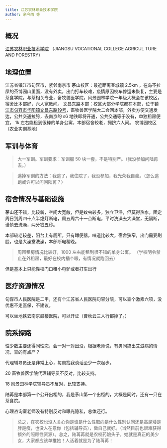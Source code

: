 ```yaml
---
title: 江苏农林职业技术学院
author: 余今雨 等
---
```


## 概况
[江苏农林职业技术学院](http://www.jsafc.edu.cn/) （JIANGSU VOCATIONAL COLLEGE AGRICUL TURE AND FORESTRY）

## 地理位置

江苏省镇江市句容市，紧邻南京市
茅山校区：最近距离春城镇 2.5km ，在鸟不拉屎的茶博园山里面，没有外卖，出门打车较难，疫情原因校车停运未恢复，主要是茶食学院，与茶相关专业，畜牧兽医学院，风景园林学院一年级大概会在该校区，宿舍比本部好，六人宽敞间。
文昌东路本部：校区大部分学院都在本部，位于[镇江市句容市华阳镇文昌东路19号](https://amap.com/place/B01FF01OQO)，畜牧兽医学院大二会回本部，外卖方便交通发达，公共交通拉胯，去南京的 s6 地铁即将开通，公共交通等于没有，单独租房便宜， 1k 左右能租到很棒的单身公寓，本部宿舍较老，拥挤六人间。
农博园校区（农业实训基地）

## 军训与体育

> 大一军训。军训要求：军训服 50 块一套，不是特别严。（我没参加问陆苒去。）

> 逃掉军训的方法：我逃了，我住院了，我没参加，我光荣我自豪。（怎么逃跑或许可以问问陆苒？）

## 宿舍情况与基础设施

茅山还不错，比较新，空间大宽敞，但是蚊虫较多，独立卫浴，但莫得热水，固定周日到周四十点半熄灯断电，周五周六十一点断电，平时洗澡去大澡堂，无隔断，谨慎去洗澡，两分钱五秒。

本部较老较差，阳台上有厕所，只有蹲便器，味道比较大，宿舍狭窄，出门需要刷脸，也是大澡堂洗澡，本部断电稍晚。

> 周围租房情况比较好，1000 左右能租到很不错的单身公寓。
>（学校明令禁止在外租房，最好在校内插个眼，有情况就跑回去）

但是基本上只能靠校门口租小电驴或者打车出行

## 医疗资源情况

句容市人民医院是二甲，还有个江苏省人民医院句容分院，可以查个激素六项，没优惠不走医保，不建议。

可以坐地铁去南京鼓楼医院，可以开证（曹秋云三人行都掉了。）

## 院系探路

性少数主要还得同性恋，会一对一对出没，根据老师说，有男同搞出艾滋病的情况，查的有点严？

代理辅导员还是非常上心，每周找我谈话至少一次起步。

20 畜牧兽医学院代理辅导员不反对，比较支持。

18 风景园林学院辅导员不反对，比较支持。

陆苒是本部第一个公开出柜的，我是茅山第一个出柜的，大概是同时。还有一只在茶食院。

心理咨询室老师没有特别反对和曝光隐私，总体还行。

> 总之，在农校也没人关心你是谁是什么性取向是什么性别认同还是高是矮是胖是瘦，也没人在意你（包括辅导员），做自己就好。（当然目前也很难获得额外的照顾性资源）。总之，陆苒苒就是农校药娘头子，她就是真正的美少女，大家都应该单推她！人活着就是为了陆苒苒！
